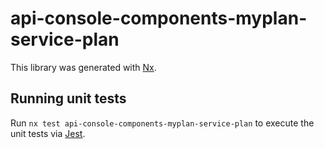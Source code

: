 # api-console-components-myplan-service-plan

This library was generated with [Nx](https://nx.dev).

## Running unit tests

Run `nx test api-console-components-myplan-service-plan` to execute the unit tests via [Jest](https://jestjs.io).
